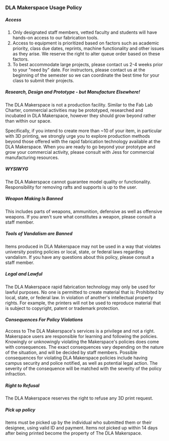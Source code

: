 <head>
<link rel="stylesheet" href="github-markdown-dark.css" />
    <title>DLA Makerspace Usage</title>
</head>


### DLA Makerspace Usage Policy


##### Access
1. Only designated staff members, vetted faculty and students will have hands-on access to our fabrication tools.
2. Access to equipment is prioritized based on factors such as academic priority, class due dates, reprints, machine functionality and other issues as they arise. We reserve the right to alter queue order based on these factors.
3. To best accommodate large projects, please contact us 2-4 weeks prior to your "need by" date. For instructors, please contact us at the beginning of the semester so we can coordinate the best time for your class to submit their projects.


##### Research, Design and Prototype - but Manufacture Elsewhere!

The DLA Makerspace is not a production facility. Similar to the Fab Lab Charter, commercial activities may be prototyped, researched and incubated in DLA Makerspace, however they should grow beyond rather than within our space.

Specifically, if you intend to create more than ~10 of your item, in particular with 3D printing, we strongly urge you to explore production methods beyond those offered with the rapid fabrication technology available at the DLA Makerspace. When you are ready to go beyond your prototype and grow your commercial activity, please consult with Jess for commercial manufacturing resources.

##### WYSIWYG
The DLA Makerspace cannot guarantee model quality or functionality. Responsibility for removing rafts and supports is up to the user.


##### Weapon Making Is Banned
This includes parts of weapons, ammunition, defensive as well as offensive weapons. If you aren't sure what constitutes a weapon, please consult a staff member.

##### Tools of Vandalism are Banned
Items produced in DLA Makerspace may not be used in a way that violates university posting policies or local, state, or federal laws regarding vandalism. If you have any questions about this policy, please consult a staff member.


##### Legal and Lawful
The DLA Makerspace rapid fabrication technology may only be used for lawful purposes. No one is permitted to create material that is: Prohibited by local, state, or federal law. In violation of another's intellectual property rights. For example, the printers will not be used to reproduce material that is subject to copyright, patent or trademark protection.


#### *Consequences For Policy Violations*


Access to The DLA Makerspace's services is a privilege and not a right. Makerspace users are responsible for learning and following the policies. Knowingly or unknowingly violating the Makerspace's policies does come with consequences. The exact consequences vary depending on the nature of the situation, and will be decided by staff members. Possible consequences for violating DLA Makerspace policies include having campus security and police notified, as well as potential legal action. The severity of the consequence will be matched with the severity of the policy infraction.

##### Right to Refusal
The DLA Makerspace reserves the right to refuse any 3D print request.



##### Pick up policy
Items must be picked up by the individual who submitted them or their designee, using valid ID and payment. Items not picked up within 14 days after being printed become the property of The DLA Makerspace.


<p hidden> This work is licensed under a Creative Commons Attribution-NonCommercial 4.0 International License. Some of these policies and procedures were modified from Plymouth State University Print Depot & D&M Makerspace, with contributions from Erika Rydberg & think[box]. </p>

